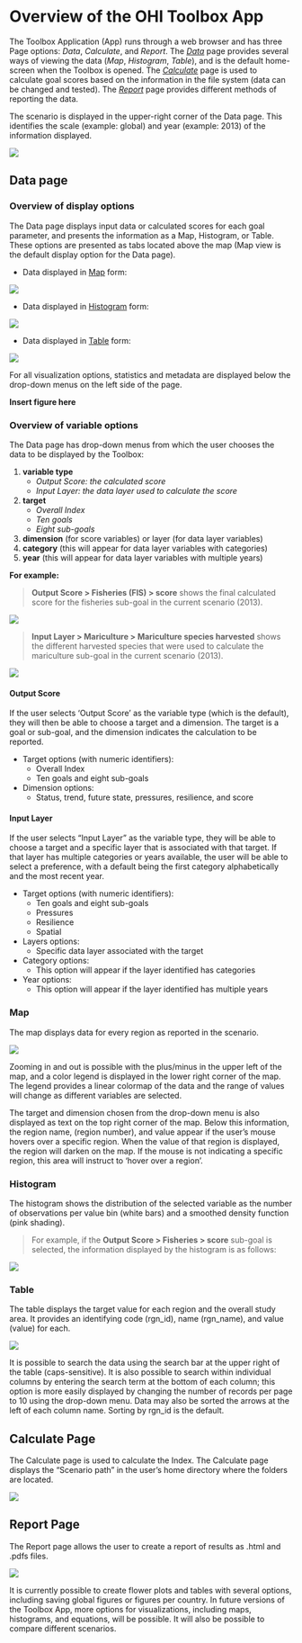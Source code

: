 # Overview of the OHI Toolbox App

The Toolbox Application (App) runs through a web browser and has three Page options: *Data*, *Calculate*, and *Report*. The [*Data*](https://github.com/OHI-Science/ohimanual/blob/master/tutorials/overview_toolbox_app.md#data-page) page provides several ways of viewing the data (*Map*, *Histogram*, *Table*), and is the default home-screen when the Toolbox is opened. The [*Calculate*](https://github.com/OHI-Science/ohimanual/blob/master/tutorials/overview_toolbox_app.md#calculate-page) page is used to calculate goal scores based on the information in the file system (data can be changed and tested). The [*Report*](https://github.com/OHI-Science/ohimanual/blob/master/tutorials/overview_toolbox_app.md#report-page) page provides different methods of reporting the data.  
  
The scenario is displayed in the upper-right corner of the Data page. This identifies the scale (example: global) and year (example: 2013) of the information displayed.  
  
![](./fig/homepage_view.png)

## Data page
### Overview of display options
The Data page displays input data or calculated scores for each goal parameter, and presents the information as a Map, Histogram, or Table. These options are presented as tabs located above the map (Map view is the default display option for the Data page).

  * Data displayed in [Map](https://github.com/OHI-Science/ohimanual/blob/master/tutorials/overview_toolbox_app.md#map) form:
  
![](./fig/datapage_view.png)

  * Data displayed in [Histogram](https://github.com/OHI-Science/ohimanual/blob/master/tutorials/overview_toolbox_app.md#histogram) form:
  
![](./fig/histogrampage_view.png)

  * Data displayed in [Table](https://github.com/OHI-Science/ohimanual/blob/master/tutorials/overview_toolbox_app.md#table) form:
  
![](./fig/tablepage_view.png)

For all visualization options, statistics and metadata are displayed below the drop-down menus on the left side of the page.

**Insert figure here**

### Overview of variable options

The Data page has drop-down menus from which the user chooses the data to be displayed by the Toolbox:

1. **variable type**
    + *Output Score: the calculated score*
    + *Input Layer: the data layer used to calculate the score*
2. **target** 
    + *Overall Index*
    + *Ten goals*
    + *Eight sub-goals*
3. **dimension** (for score variables) or layer (for data layer variables)
4. **category** (this will appear for data layer variables with categories)
5. **year** (this will appear for data layer variables with multiple years)


**For example:**

> **Output Score > Fisheries (FIS) > score**
shows the final calculated score for the fisheries sub-goal in the current scenario (2013).

![](./fig/output_score_fisheries_score.png)


> **Input Layer > Mariculture > Mariculture species harvested**
shows the different harvested species that were used to calculate the mariculture sub-goal in the current scenario (2013).

![](./fig/input_mariculture_harvested.png)


#### Output Score
If the user selects ‘Output Score’ as the variable type (which is the default), they will then be able to choose a target and a dimension. The target is a goal or sub-goal, and the dimension indicates the calculation to be reported.

* Target options (with numeric identifiers):
    + Overall Index
    + Ten goals and eight sub-goals
* Dimension options:
    + Status, trend, future state, pressures, resilience, and score
    
#### Input Layer
If the user selects “Input Layer” as the variable type, they will be able to choose a target and a specific layer that is associated with that target. If that layer has multiple categories or years available, the user will be able to select a preference, with a default being the first category alphabetically and the most recent year.

* Target options (with numeric identifiers):
    + Ten goals and eight sub-goals
    + Pressures
    + Resilience
    + Spatial
* Layers options:
    + Specific data layer associated with the target
* Category options:
    + This option will appear if the layer identified has categories
* Year options:
    + This option will appear if the layer identified has multiple years


### Map 
The map displays data for every region as reported in the scenario.

![](./fig/map_view.png)

Zooming in and out is possible with the plus/minus in the upper left of the map, and a color legend is displayed in the lower right corner of the map. The legend provides a linear colormap of the data and the range of values will change as different variables are selected. 

The target and dimension chosen from the drop-down menu is also displayed as text on the top right corner of the map. Below this information, the region name, (region number), and value appear if the user’s mouse hovers over a specific region. When the value of that region is displayed, the region will darken on the map. If the mouse is not indicating a specific region, this area will instruct to ‘hover over a region’.

### Histogram
The histogram shows the distribution of the selected variable as the number of observations per value bin (white bars) and a smoothed density function (pink shading). 

> For example, if the **Output Score > Fisheries > score** sub-goal is selected, the information displayed by the histogram is as follows:

![](./fig/histogram_view.png)


### Table
The table displays the target value for each region and the overall study area. It provides an identifying code (rgn_id), name (rgn_name), and value (value) for each.

![](./fig/table_view.png)

It is possible to search the data using the search bar at the upper right of the table (caps-sensitive). It is also possible to search within individual columns by entering the search term at the bottom of each column; this option is more easily displayed by changing the number of records per page to 10 using the drop-down menu. Data may also be sorted the arrows at the left of each column name. Sorting by rgn_id is the default.


## Calculate Page
The Calculate page is used to calculate the Index. The Calculate page displays the “Scenario path” in the user’s home directory where the folders are located.

![](./fig/calculate_view.png)  
  

## Report Page
The Report page allows the user to create a report of results as .html and .pdfs files.

![](./fig/reportpage_view.png)

It is currently possible to create flower plots and tables with several options, including saving global figures or figures per country. In future versions of the Toolbox App, more options for visualizations, including maps, histograms, and equations, will be possible. It will also be possible to compare different scenarios.

